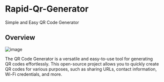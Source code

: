 # Rapid-Qr-Generator
Simple and Easy QR Code Generator
## Overview
![image](https://github.com/abhijit-hub/Rapid-Qr-Generator/assets/95579992/5a0e0449-6464-4d80-b491-27931f89c6c1)

The QR Code Generator is a versatile and easy-to-use tool for generating QR codes effortlessly. This open-source project allows you to quickly create QR codes for various purposes, such as sharing URLs, contact information, Wi-Fi credentials, and more.
